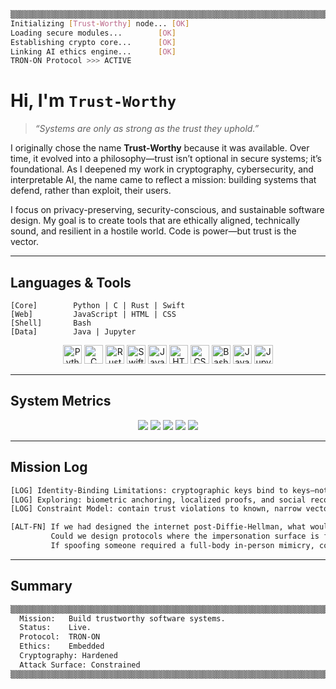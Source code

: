 ```bash
▒▒▒▒▒▒▒▒▒▒▒▒▒▒▒▒▒▒▒▒▒▒▒▒▒▒▒▒▒▒▒▒▒▒▒▒▒▒▒▒▒▒▒▒▒▒▒▒▒▒▒▒▒▒▒▒▒▒▒▒▒▒▒▒▒▒▒▒▒▒▒▒▒▒▒▒
Initializing [Trust-Worthy] node... [OK]
Loading secure modules...        [OK]
Establishing crypto core...      [OK]
Linking AI ethics engine...      [OK]
TRON-ON Protocol >>> ACTIVE
````

# Hi, I'm `Trust-Worthy`

> *“Systems are only as strong as the trust they uphold.”*

I originally chose the name **Trust-Worthy** because it was available. Over time, it evolved into a philosophy—trust isn’t optional in secure systems; it’s foundational. As I deepened my work in cryptography, cybersecurity, and interpretable AI, the name came to reflect a mission: building systems that defend, rather than exploit, their users.

I focus on privacy-preserving, security-conscious, and sustainable software design. My goal is to create tools that are ethically aligned, technically sound, and resilient in a hostile world. Code is power—but trust is the vector.

---

## Languages & Tools

```text
[Core]        Python | C | Rust | Swift
[Web]         JavaScript | HTML | CSS
[Shell]       Bash
[Data]        Java | Jupyter
```

<p align="center">
  <img title="Python" alt="Python" width="30px" src="https://cdn.jsdelivr.net/gh/devicons/devicon/icons/python/python-original.svg"/>
  <img title="C" alt="C" width="30px" src="https://cdn.jsdelivr.net/gh/devicons/devicon/icons/c/c-original.svg"/>
  <img title="Rust" alt="Rust" width="30px" src="https://cdn.jsdelivr.net/gh/devicons/devicon/icons/rust/rust-plain.svg"/>
  <img title="Swift" alt="Swift" width="30px" src="https://cdn.jsdelivr.net/gh/devicons/devicon/icons/swift/swift-original.svg"/>
  <img title="JavaScript" alt="JavaScript" width="30px" src="https://cdn.jsdelivr.net/gh/devicons/devicon/icons/javascript/javascript-original.svg"/>
  <img title="HTML" alt="HTML" width="30px" src="https://cdn.jsdelivr.net/gh/devicons/devicon/icons/html5/html5-original.svg"/>
  <img title="CSS" alt="CSS" width="30px" src="https://cdn.jsdelivr.net/gh/devicons/devicon/icons/css3/css3-original.svg"/>
  <img title="Bash" alt="Bash" width="30px" src="https://cdn.jsdelivr.net/gh/devicons/devicon/icons/bash/bash-original.svg"/>
  <img title="Java" alt="Java" width="30px" src="https://cdn.jsdelivr.net/gh/devicons/devicon/icons/java/java-original.svg"/>
  <img title="Jupyter" alt="Jupyter" width="30px" src="https://cdn.jsdelivr.net/gh/devicons/devicon/icons/jupyter/jupyter-original.svg"/>
</p>

---

## System Metrics


<p align="center">
  <img src="https://github-profile-summary-cards.vercel.app/api/cards/profile-details?username=Trust-Worthy&theme=tokyonight" />
  <img src="https://github-profile-summary-cards.vercel.app/api/cards/repos-per-language?username=Trust-Worthy&theme=tokyonight" />
  <img src="https://github-profile-summary-cards.vercel.app/api/cards/most-commit-language?username=Trust-Worthy&theme=tokyonight" />
  <img src="https://github-profile-summary-cards.vercel.app/api/cards/stats?username=Trust-Worthy&theme=tokyonight" />
  <img src="https://github-profile-summary-cards.vercel.app/api/cards/productive-time?username=Trust-Worthy&theme=tokyonight&utcOffset=8" />
</p>

---

## Mission Log

```bash
[LOG] Identity-Binding Limitations: cryptographic keys bind to keys—not people.
[LOG] Exploring: biometric anchoring, localized proofs, and social recovery systems.
[LOG] Constraint Model: contain trust violations to known, narrow vectors.

[ALT-FN] If we had designed the internet post-Diffie-Hellman, what would trust look like?
         Could we design protocols where the impersonation surface is finite?
         If spoofing someone required a full-body in-person mimicry, could we define trust by cost?

```

---

## Summary

```bash
▒▒▒▒▒▒▒▒▒▒▒▒▒▒▒▒▒▒▒▒▒▒▒▒▒▒▒▒▒▒▒▒▒▒▒▒▒▒▒▒▒▒▒▒▒▒▒▒▒▒▒▒▒▒▒▒▒▒▒▒▒▒▒▒▒▒▒▒▒▒▒▒▒▒▒▒
  Mission:   Build trustworthy software systems.
  Status:    Live.
  Protocol:  TRON-ON
  Ethics:    Embedded
  Cryptography: Hardened
  Attack Surface: Constrained
▒▒▒▒▒▒▒▒▒▒▒▒▒▒▒▒▒▒▒▒▒▒▒▒▒▒▒▒▒▒▒▒▒▒▒▒▒▒▒▒▒▒▒▒▒▒▒▒▒▒▒▒▒▒▒▒▒▒▒▒▒▒▒▒▒▒▒▒▒▒▒▒▒▒▒▒
```
